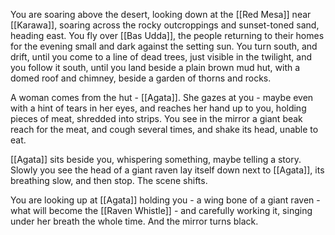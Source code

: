 You are soaring above the desert, looking down at the [[Red Mesa]] near [[Karawa]], soaring across the rocky outcroppings and sunset-toned sand, heading east. You fly over [[Bas Udda]], the people returning to their homes for the evening small and dark against the setting sun. You turn south, and drift, until you come to a line of dead trees, just visible in the twilight, and you follow it south, until you land beside a plain brown mud hut, with a domed roof and chimney, beside a garden of thorns and rocks.

A woman comes from the hut - [[Agata]]. She gazes at you - maybe even with a hint of tears in her eyes, and reaches her hand up to you, holding pieces of meat, shredded into strips. You see in the mirror a giant beak reach for the meat, and cough several times, and shake its head, unable to eat.

[[Agata]] sits beside you, whispering something, maybe telling a story. Slowly you see the head of a giant raven lay itself down next to [[Agata]], its breathing slow, and then stop. The scene shifts.

You are looking up at [[Agata]] holding you - a wing bone of a giant raven - what will become the [[Raven Whistle]] - and carefully working it, singing under her breath the whole time. And the mirror turns black.
